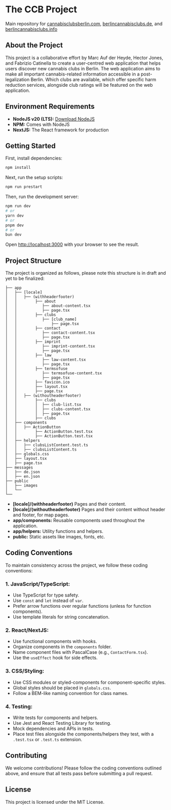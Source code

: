 # The CCB Project

Main repository for [cannabisclubsberlin.com](https://cannabisclubsberlin.com), [berlincannabisclubs.de](https://berlincannabisclubs.de), and [berlincannabisclubs.info](https://berlincannabisclubs.info)

## About the Project

This project is a collaborative effort by Marc Auf der Heyde, Hector Jones, and Fabrizio Catinella to create a user-centred web application that helps users discover new cannabis clubs in Berlin. The web application aims to make all important cannabis-related information accessible in a post-legalization Berlin. Which clubs are available, which offer specific harm reduction services, alongside club ratings will be featured on the web application.

## Environment Requirements

- **NodeJS v20 (LTS):** [Download NodeJS](https://nodejs.org/en)
- **NPM:** Comes with NodeJS
- **NextJS:** The React framework for production

## Getting Started

First, install dependencies:

```bash
npm install
```

Next, run the setup scripts:

```bash
npm run prestart
```

Then, run the development server:

```bash
npm run dev
# or
yarn dev
# or
pnpm dev
# or
bun dev
```

Open [http://localhost:3000](http://localhost:3000) with your browser to see the result.

## Project Structure

The project is organized as follows, please note this structure is in draft and yet to be finalized:

```plaintext
├── app
│   ├── [locale]
│   │   ├── (withheaderfooter)
│   │        ├── about
│   │           ├── about-content.tsx
│   │           ├── page.tsx
│   │        ├── clubs
│   │           ├── [club_name]
│   │               ├── page.tsx
│   │        ├── contact
│   │           ├── contact-content.tsx
│   │           ├── page.tsx
│   │        ├── imprint
│   │           ├── imprint-content.tsx
│   │           ├── page.tsx
│   │        ├── law
│   │           ├── law-content.tsx
│   │           ├── page.tsx
│   │        ├── termsofuse
│   │           ├── termsofuse-content.tsx
│   │           ├── page.tsx
│   │        ├── favicon.ico
│   │        ├── layout.tsx
│   │        ├── page.tsx
│   │   ├── (withoutheaderfooter)
│   │        ├── clubs
│   │        │  ├── club-list.tsx
│   │        │  ├── clubs-content.tsx
│   │        │  ├── page.tsx
│   │        ├── clubs
│   ├── components
│   │   ├── ActionButton
│   │        ├── ActionButton.test.tsx
│   │        ├── ActionButton.test.tsx
│   ├── helpers
│   │   ├── clubsListContent.test.ts
│   │   ├── clubsListContent.ts
│   ├── globals.css
│   ├── layout.tsx
│   ├── page.tsx
├── messages
│   ├── de.json
│   ├── en.json
├── public
│   ├── images
│   └──
└── 
```

- **[locale]/(withheaderfooter)** Pages and their content.
- **[locale]/(withoutheaderfooter)** Pages and their content without header and footer, for map pages.
- **app/components:** Reusable components used throughout the application.
- **app/helpers:** Utility functions and helpers.
- **public:** Static assets like images, fonts, etc.

## Coding Conventions

To maintain consistency across the project, we follow these coding conventions:

### 1. **JavaScript/TypeScript:**
   - Use TypeScript for type safety.
   - Use `const` and `let` instead of `var`.
   - Prefer arrow functions over regular functions (unless for function components).
   - Use template literals for string concatenation.

### 2. **React/NextJS:**
   - Use functional components with hooks.
   - Organize components in the `components` folder.
   - Name component files with PascalCase (e.g., `ContactForm.tsx`).
   - Use the `useEffect` hook for side effects.

### 3. **CSS/Styling:**
   - Use CSS modules or styled-components for component-specific styles.
   - Global styles should be placed in `globals.css`.
   - Follow a BEM-like naming convention for class names.

### 4. **Testing:**
   - Write tests for components and helpers.
   - Use Jest and React Testing Library for testing.
   - Mock dependencies and APIs in tests.
   - Place test files alongside the components/helpers they test, with a `.test.tsx` or `.test.ts` extension.

## Contributing

We welcome contributions! Please follow the coding conventions outlined above, and ensure that all tests pass before submitting a pull request.

## License

This project is licensed under the MIT License.
